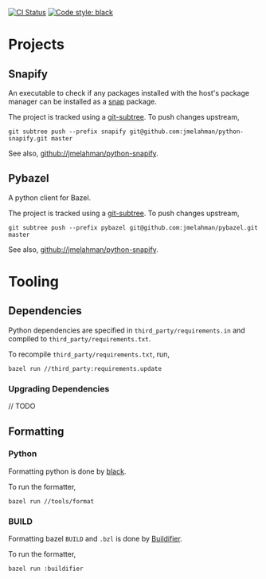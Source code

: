 [![CI Status](https://github.com/jmelahman/monorepo/actions/workflows/main.yml/badge.svg)](https://github.com/jmelahman/monorepo/actions/workflows/main.yml)
[![Code style: black](https://img.shields.io/badge/code%20style-black-000000.svg)](https://github.com/psf/black)

# Projects

## Snapify

An executable to check if any packages installed with the host's package manager can be installed
as a [snap](https://snapcraft.io/) package.

The project is tracked using a [git-subtree](https://github.com/git/git/blob/master/contrib/subtree/git-subtree.txt).
To push changes upstream,

```shell
git subtree push --prefix snapify git@github.com:jmelahman/python-snapify.git master
```

See also, [github://jmelahman/python-snapify](https://github.com/jmelahman/python-snapify).

## Pybazel

A python client for Bazel.

The project is tracked using a [git-subtree](https://github.com/git/git/blob/master/contrib/subtree/git-subtree.txt).
To push changes upstream,

```shell
git subtree push --prefix pybazel git@github.com:jmelahman/pybazel.git master
```

See also, [github://jmelahman/python-snapify](https://github.com/jmelahman/pybazel).

# Tooling

## Dependencies

Python dependencies are specified in `third_party/requirements.in` and compiled to
`third_party/requirements.txt`.

To recompile `third_party/requirements.txt`, run,

```shell
bazel run //third_party:requirements.update
```

### Upgrading Dependencies

// TODO

## Formatting

### Python

Formatting python is done by [black](https://github.com/psf/black).

To run the formatter,

```shell
bazel run //tools/format
```

### BUILD

Formatting bazel `BUILD` and `.bzl` is done by [Buildifier](https://github.com/bazelbuild/buildtools/tree/master/buildifier).

To run the formatter,

```shell
bazel run :buildifier
```
